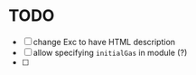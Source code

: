 # TODO

- [ ] change Exc to have HTML description
- [ ] allow specifying `initialGas` in module (?)
- [ ] 